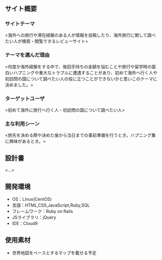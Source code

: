# <Startrip>

## サイト概要
### サイトテーマ
<海外への旅行や滞在経験のある人が情報を投稿したり、海外旅行に関して調べたい人が検索・閲覧できるレビューサイト>

### テーマを選んだ理由
<何度か海外経験をする中で、毎回手持ちの金額を悩むことや旅行や留学時の面白いハプニングや重大なトラブルに遭遇することがあり、初めて海外へ行く人や初訪問の国について調べたい人の役に立つことができないかと思いこのテーマに決めました。>

### ターゲットユーザ
<初めて海外に旅行へ行く人・初訪問の国について調べたい人>

### 主な利用シーン
<旅先を決める際や決めた後から当日までの事前準備を行うとき。ハプニング集に興味があるとき。>

## 設計書
<...>

## 開発環境
- OS：Linux(CentOS)
- 言語：HTML,CSS,JavaScript,Ruby,SQL
- フレームワーク：Ruby on Rails
- JSライブラリ：jQuery
- IDE：Cloud9

## 使用素材
- 世界地図をベースとするマップを載せる予定